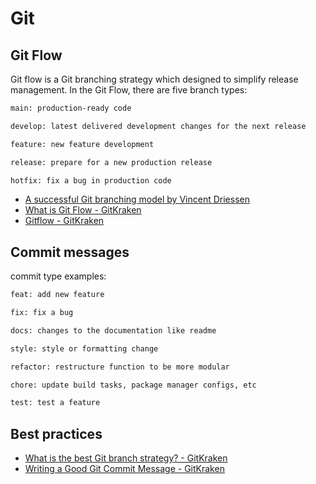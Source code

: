# Git

## Git Flow

Git flow is a Git branching strategy which designed to simplify release management. In the Git Flow, there are five branch types:

```txt
main: production-ready code

develop: latest delivered development changes for the next release

feature: new feature development

release: prepare for a new production release

hotfix: fix a bug in production code
```

- [A successful Git branching model by Vincent Driessen](https://nvie.com/posts/a-successful-git-branching-model/)
- [What is Git Flow - GitKraken](https://www.gitkraken.com/learn/git/git-flow)
- [Gitflow - GitKraken](https://help.gitkraken.com/gitkraken-client/git-flow/)

## Commit messages

commit type examples:

```txt
feat: add new feature

fix: fix a bug

docs: changes to the documentation like readme

style: style or formatting change

refactor: restructure function to be more modular

chore: update build tasks, package manager configs, etc

test: test a feature
```

## Best practices

- [What is the best Git branch strategy? - GitKraken](https://www.gitkraken.com/learn/git/best-practices/git-branch-strategy)
- [Writing a Good Git Commit Message - GitKraken](https://www.gitkraken.com/learn/git/best-practices/git-commit-message)
